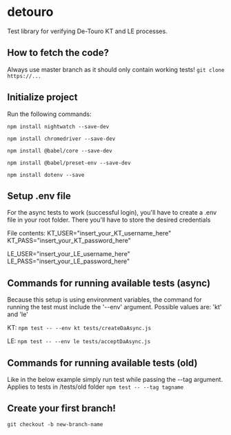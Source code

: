 # detouro
Test library for verifying De-Touro KT and LE processes.

## How to fetch the code?
Always use master branch as it should only contain working tests!
`git clone https://...`

## Initialize project
Run the following commands:

`npm install nightwatch --save-dev`

`npm install chromedriver --save-dev`

`npm install @babel/core --save-dev`

`npm install @babel/preset-env --save-dev`

`npm install dotenv --save`

## Setup .env file
For the async tests to work (successful login), you'll have to create a .env file in your root folder. There you'll have to store the desired credentials

File contents:
KT_USER="insert_your_KT_username_here"
KT_PASS="insert_your_KT_password_here"

LE_USER="insert_your_LE_username_here"
LE_PASS="insert_your_LE_password_here"

## Commands for running available tests (async)
Because this setup is using environment variables, the command for running the test must include the '--env' argument.
Possible values are: 'kt' and 'le'

KT:
`npm test -- --env kt tests/createDaAsync.js`

LE:
`npm test -- --env le tests/acceptDaAsync.js`

## Commands for running available tests (old)
Like in the below example simply run test while passing the --tag argument. Applies to tests in /tests/old folder
`npm test -- --tag tagname`

## Create your first branch!
`git checkout -b new-branch-name`